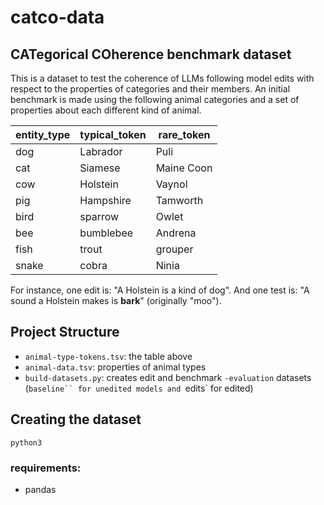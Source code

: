 # catco-data

## CATegorical COherence benchmark dataset

This is a dataset to test the coherence of LLMs following model edits with respect to the properties of categories and their members. An initial benchmark is made using the following animal categories and a set of properties about each different kind of animal.

| entity_type | typical_token | rare_token |
|-------------|---------------|------------|
| dog         | Labrador      | Puli       |
| cat         | Siamese       | Maine Coon |
| cow         | Holstein      | Vaynol     |
| pig         | Hampshire     | Tamworth   |
| bird        | sparrow       | Owlet      |
| bee         | bumblebee     | Andrena    |
| fish        | trout         | grouper    |
| snake       | cobra         | Ninia      |


For instance, one edit is: "A Holstein is a kind of dog". And one test is: "A sound a Holstein makes is __bark__" (originally "moo").

## Project Structure

- `animal-type-tokens.tsv`: the table above
- `animal-data.tsv`: properties of animal types
- `build-datasets.py`: creates edit and benchmark `-evaluation` datasets (`baseline`` for unedited models and `edits` for edited)

## Creating the dataset

```
python3 
```

### requirements:

- pandas